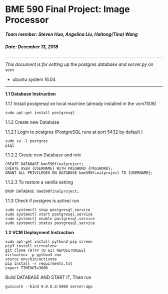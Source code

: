 # BME 590 Final Project: Image Processor 

##### Team member: Steven Hua, Angelina Liu, Haitong(Tina) Wang 
##### Date: December 13, 2018 

----
_This document is for setting up the postgres database and server.py on vcm_
* ubuntu system 16.04  
----

**1.1 Database Instruction**

  1.1.1 Install postgresql on local machine (already installed in the vcm7506)
    
    sudo apt-get install postgresql 
  
  1.1.2 Create new Database
    
  1.1.2.1 Login to postgres (PostgreSQL runs at port 5432 by default )
    
    sudo su -l postgres
    psql 
    
  1.1.2.2 Create new Database and role 
  
    CREATE DATABASE bme590finalproject;
    CREATE USER {USERNAME} WITH PASSWORD {PASSWORD};
    GRANT ALL PRIVILEGES ON DATABASE bme590finalproject TO {USERNAME};
  
  1.1.2.3 To restore a vanilla setting 
    
    DROP DATABASE bme590finalproject;
  
  1.1.3 Check if postgres is active/ run  
  
    sudo systemctl stop postgresql.service
    sudo systemctl start postgresql.service
    sudo systemctl enable postgresql.service
    sudo systemctl status postgresql.service

**1.2 VCM Deployment Instruction**  

    sudo apt-get install python3-pip screen
    pip3 install virtualenv
    git clone {HTTP TO GIT REPOSITORIES} 
    virtualenv -p python3 env 
    source env/bin/activate
    pip install -r requirments.txt
    export TIMEOUT=3600
  
  Build DATABASE AND START IT, Then run 
  
    gunicorn --bind 0.0.0.0:5000 server:app


